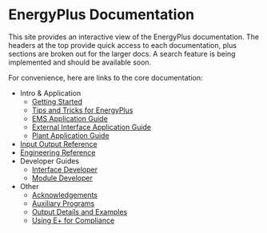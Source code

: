 # EnergyPlus Documentation

This site provides an interactive view of the EnergyPlus documentation.  The headers at the top provide quick access to each documentation, plus sections are broken out for the larger docs.  A search feature is being implemented and should be available soon.

For convenience, here are links to the core documentation:

* Intro & Application
    * [Getting Started](GettingStarted/GettingStarted.md)
    * [Tips and Tricks for EnergyPlus](Tips_and_Tricks_Using_EnergyPlus/Tips_and_Tricks_Using_EnergyPlus.md)
    * [EMS Application Guide](EMS_Application_Guide/EMS_Application_Guide.md)
    * [External Interface Application Guide](ExternalInterfaces_Application_Guide/ExternalInterfaces_Application_Guide.md)
    * [Plant Application Guide](PlantApplicationGuide/PlantApplicationGuide.md)
* [Input Output Reference](InputOutputReference/01-Page1.md)
* [Engineering Reference](EngineeringReference/01-Overview.md)
* Developer Guides
    * [Interface Developer](InterfaceDeveloper/InterfaceDeveloper.md)
    * [Module Developer](ModuleDeveloper/ModuleDeveloper.md)
* Other
    * [Acknowledgements](Acknowledgements/Acknowledgments.md)
    * [Auxiliary Programs](AuxiliaryPrograms/AuxiliaryPrograms.md)
    * [Output Details and Examples](OutputDetailsAndExamples/OutputDetailsAndExamples.md)
    * [Using E+ for Compliance](Using_EnergyPlus_for_Compliance/Using_EnergyPlus_for_Compliance.md)

